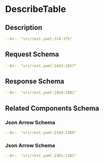 # DescribeTable

## Description

```yaml
--8<-- "src/rest.yaml:374:375"
```

## Request Schema

```yaml
--8<-- "src/rest.yaml:1843:1857"
```
## Response Schema

```yaml
--8<-- "src/rest.yaml:1858:1881"
```

## Related Components Schema
### Json Arrow Schema

```yaml
--8<-- "src/rest.yaml:2343:2360"
```
### Json Arrow Schema

```yaml
--8<-- "src/rest.yaml:2361:2381"
```
